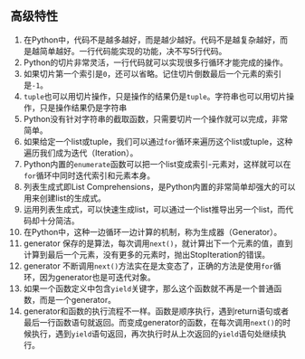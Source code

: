 ## 高级特性

1. 在Python中，代码不是越多越好，而是越少越好。代码不是越复杂越好，而是越简单越好。一行代码能实现的功能，决不写5行代码。
2. Python的切片非常灵活，一行代码就可以实现很多行循环才能完成的操作。
3. 如果切片第一个索引是`0`，还可以省略。记住切片倒数最后一个元素的索引是`-1`。
4. `tuple`也可以用切片操作，只是操作的结果仍是`tuple`。字符串也可以用切片操作，只是操作结果仍是字符串
5. Python没有针对字符串的截取函数，只需要切片一个操作就可以完成，非常简单。
6. 如果给定一个list或tuple，我们可以通过`for`循环来遍历这个list或tuple，这种遍历我们成为迭代（Iteration）。
7. Python内置的`enumerate`函数可以把一个list变成索引-元素对，这样就可以在`for`循环中同时迭代索引和元素本身。
8. 列表生成式即List Comprehensions，是Python内置的非常简单却强大的可以用来创建list的生成式。
9. 运用列表生成式，可以快速生成list，可以通过一个list推导出另一个list，而代码却十分简洁。
10. 在Python中，这种一边循环一边计算的机制，称为生成器（Generator）。
11. generator 保存的是算法，每次调用`next()`，就计算出下一个元素的值，直到计算到最后一个元素，没有更多的元素时，抛出StopIteration的错误。
12. generator 不断调用`next()`方法实在是太变态了，正确的方法是使用`for`循环，因为generator也是可迭代对象。
13. 如果一个函数定义中包含`yield`关键字，那么这个函数就不再是一个普通函数，而是一个generator。
14. generator和函数的执行流程不一样。函数是顺序执行，遇到return语句或者最后一行函数语句就返回。而变成generator的函数，在每次调用`next()`的时候执行，遇到`yield`语句返回，再次执行时从上次返回的`yield`语句处继续执行。